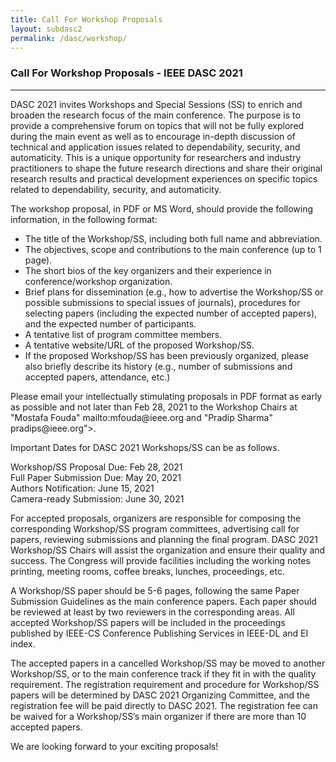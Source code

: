 ```yaml
---
title: Call For Workshop Proposals
layout: subdasc2
permalink: /dasc/workshop/
---
```


<h3>Call For Workshop Proposals - IEEE DASC 2021</h3>
<hr/>

<p>
DASC 2021 invites Workshops and Special Sessions (SS) to enrich and broaden the research focus of the main conference. The purpose is to provide a comprehensive forum on topics that will not be fully explored during the main event as well as to encourage in-depth discussion of technical and application issues related to dependability, security, and automaticity. This is a unique opportunity for researchers and industry practitioners to shape the future research directions and share their original research results and practical development experiences on specific topics related to dependability, security, and automaticity.
</p><p>
The workshop proposal, in PDF or MS Word, should provide the following information, in the following format:
<ul><li>
 The title of the Workshop/SS, including both full name and abbreviation.
</li><li> The objectives, scope and contributions to the main conference (up to 1 page).
</li><li> The short bios of the key organizers and their experience in conference/workshop organization.
<li> Brief plans for dissemination (e.g., how to advertise the Workshop/SS or possible submissions to special issues of journals), procedures for selecting papers (including the expected number of accepted papers), and the expected number of participants.
</li><li> A tentative list of program committee members.
</li><li> A tentative website/URL of the proposed Workshop/SS.
</li><li>If the proposed Workshop/SS has been previously organized, please also briefly describe its history (e.g., number of submissions and accepted papers, attendance, etc.)
</li></ul></p><p>
Please email your intellectually stimulating proposals in PDF format as early as possible and not later than Feb 28, 2021 to the Workshop Chairs at "Mostafa Fouda" <href="mailto:mfouda@ieee.org"> mailto:mfouda@ieee.org</a>
and "Pradip Sharma" <href="mailto:pradips@ieee.org>pradips@ieee.org"></a>.
</p><p>
Important Dates for DASC 2021 Workshops/SS can be as follows. 
</p><p>
Workshop/SS Proposal Due:	Feb 28, 2021
<br/>Full Paper Submission Due:	May 20, 2021
<br/>Authors Notification:		June 15, 2021
<br/>Camera-ready Submission:	June 30, 2021
</p><p>
For accepted proposals, organizers are responsible for composing the corresponding Workshop/SS program committees, advertising call for papers, reviewing submissions and planning the final program. DASC  2021 Workshop/SS Chairs will assist the organization and ensure their quality and success. The Congress will provide facilities including the working notes printing, meeting rooms, coffee breaks, lunches, proceedings, etc.
</p><p>
A Workshop/SS paper should be 5-6 pages, following the same Paper Submission Guidelines as the main conference papers. Each paper should be reviewed at least by two reviewers in the corresponding areas. All accepted Workshop/SS papers will be included in the proceedings published by IEEE-CS Conference Publishing Services in IEEE-DL and EI index.
</p><p>
The accepted papers in a cancelled Workshop/SS may be moved to another Workshop/SS, or to the main conference track if they fit in with the quality requirement. The registration requirement and procedure for Workshop/SS papers will be determined by DASC 2021 Organizing Committee, and the registration fee will be paid directly to DASC 2021. The registration fee can be waived for a Workshop/SS’s main organizer if there are more than 10 accepted papers.
</p><p>
We are looking forward to your exciting proposals!</p><p>
